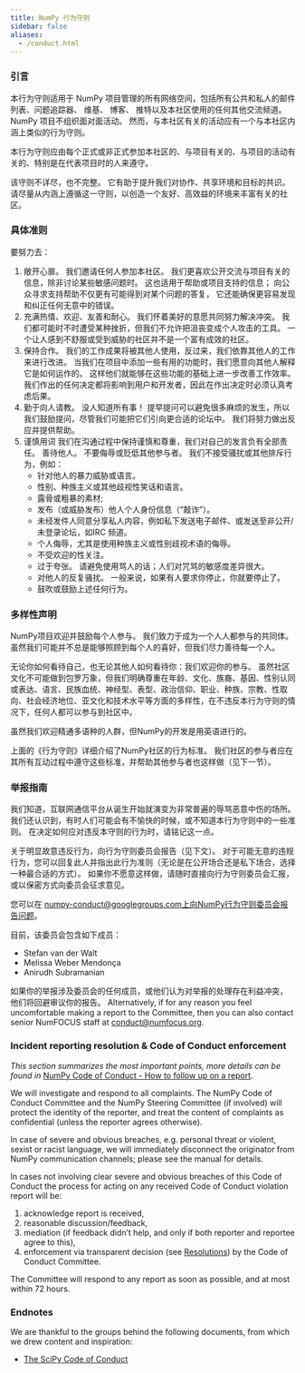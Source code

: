 ```yaml
---
title: NumPy 行为守则
sidebar: false
aliases:
  - /conduct.html
---
```


### 引言

本行为守则适用于 NumPy 项目管理的所有网络空间，包括所有公共和私人的邮件列表、问题追踪器、 维基、 博客、 推特以及本社区使用的任何其他交流频道。 NumPy 项目不组织面对面活动。 然而，与本社区有关的活动应有一个与本社区内涵上类似的行为守则。

本行为守则应由每个正式或非正式参加本社区的、与项目有关的、与项目的活动有关的、特别是在代表项目时的人来遵守。

该守则不详尽，也不完整。 它有助于提升我们对协作、共享环境和目标的共识。 请尽量从内涵上遵循这一守则，以创造一个友好、高效益的环境来丰富有关的社区。

### 具体准则

要努力去：

1. 敞开心扉。 我们邀请任何人参加本社区。 我们更喜欢公开交流与项目有关的信息，除非讨论某些敏感问题时。 这也适用于帮助或项目支持的信息； 向公众寻求支持帮助不仅更有可能得到对某个问题的答复， 它还能确保更容易发现和纠正任何无意中的错误。
2. 充满热情、欢迎、友善和耐心。 我们怀着美好的意愿共同努力解决冲突。 我们都可能时不时遭受某种挫折，但我们不允许把沮丧变成个人攻击的工具。 一个让人感到不舒服或受到威胁的社区并不是一个富有成效的社区。
3. 保持合作。 我们的工作成果将被其他人使用，反过来，我们依靠其他人的工作来进行改进。 当我们在项目中添加一些有用的功能时，我们愿意向其他人解释它是如何运作的。 这样他们就能够在这些功能的基础上进一步改善工作效率。 我们作出的任何决定都将影响到用户和开发者，因此在作出决定时必须认真考虑后果。
4. 勤于向人请教。 没人知道所有事！ 提早提问可以避免很多麻烦的发生，所以我们鼓励提问，尽管我们可能把它们引向更合适的论坛中。 我们将努力做出反应并提供帮助。
5. 谨慎用词 我们在沟通过程中保持谨慎和尊重，我们对自己的发言负有全部责任。 善待他人。 不要侮辱或贬低其他参与者。 我们不接受骚扰或其他排斥行为，例如：
    * 针对他人的暴力威胁或语言。
    * 性别、种族主义或其他歧视性笑话和语言。
    * 露骨或粗暴的素材;
    * 发布（或威胁发布）他人个人身份信息（“敲诈”）。
    * 未经发件人同意分享私人内容，例如私下发送电子邮件、或发送至非公开/未登录论坛，如IRC 频道。
    * 个人侮辱，尤其是使用种族主义或性别歧视术语的侮辱。
    * 不受欢迎的性关注。
    * 过于夸张。 请避免使用骂人的话；人们对咒骂的敏感度差异很大。
    * 对他人的反复骚扰。 一般来说，如果有人要求你停止，你就要停止了。
    * 鼓吹或鼓励上述任何行为。

### 多样性声明

NumPy项目欢迎并鼓励每个人参与。 我们致力于成为一个人人都参与的共同体。 虽然我们可能并不总是能够照顾到每个人的喜好，但我们尽力善待每一个人。

无论你如何看待自己，也无论其他人如何看待你：我们欢迎你的参与。 虽然社区文化不可能做到包罗万象，但我们明确尊重在年龄、文化、族裔、基因、性别认同或表达、语言、民族血统、神经型、表型、政治信仰、职业、种族、宗教、性取向、社会经济地位、亚文化和技术水平等方面的多样性，在不违反本行为守则的情况下，任何人都可以参与到社区中。

虽然我们欢迎精通多语种的人群，但NumPy的开发是用英语进行的。

上面的《行为守则》详细介绍了NumPy社区的行为标准。 我们社区的参与者应在其所有互动过程中遵守这些标准，并帮助其他参与者也这样做（见下一节）。

### 举报指南

我们知道，互联网通信平台从诞生开始就演变为非常普遍的辱骂恶意中伤的场所。 我们还认识到，有时人们可能会有不愉快的时候，或不知道本行为守则中的一些准则。 在决定如何应对违反本守则的行为时，请铭记这一点。

关于明显故意违反行为，向行为守则委员会报告（见下文）。 对于可能无意的违规行为，您可以回复此人并指出此行为准则（无论是在公开场合还是私下场合，选择一种最合适的方式）。 如果你不愿意这样做，请随时直接向行为守则委员会汇报， 或以保密方式向委员会征求意见。

您可以在 numpy-conduct@googlegroups.com上向NumPy行为守则委员会报告问题。

目前，该委员会包含如下成员：

* Stefan van der Walt
* Melissa Weber Mendonça
* Anirudh Subramanian

如果你的举报涉及委员会的任何成员，或他们认为对举报的处理存在利益冲突， 他们将回避审议你的报告。 Alternatively, if for any reason you feel uncomfortable making a report to the Committee, then you can also contact senior NumFOCUS staff at [conduct@numfocus.org](https://numfocus.org/code-of-conduct#persons-responsible).

### Incident reporting resolution & Code of Conduct enforcement

_This section summarizes the most important points, more details can be found in_ [NumPy Code of Conduct - How to follow up on a report](/report-handling-manual).

We will investigate and respond to all complaints. The NumPy Code of Conduct Committee and the NumPy Steering Committee (if involved) will protect the identity of the reporter, and treat the content of complaints as confidential (unless the reporter agrees otherwise).

In case of severe and obvious breaches, e.g. personal threat or violent, sexist or racist language, we will immediately disconnect the originator from NumPy communication channels; please see the manual for details.

In cases not involving clear severe and obvious breaches of this Code of Conduct the process for acting on any received Code of Conduct violation report will be:

1. acknowledge report is received,
2. reasonable discussion/feedback,
3. mediation (if feedback didn’t help, and only if both reporter and reportee agree to this),
4. enforcement via transparent decision (see [Resolutions](/report-handling-manual#resolutions)) by the Code of Conduct Committee.

The Committee will respond to any report as soon as possible, and at most within 72 hours.

### Endnotes

We are thankful to the groups behind the following documents, from which we drew content and inspiration:

- [The SciPy Code of Conduct](https://docs.scipy.org/doc/scipy/reference/dev/conduct/code_of_conduct.html)
